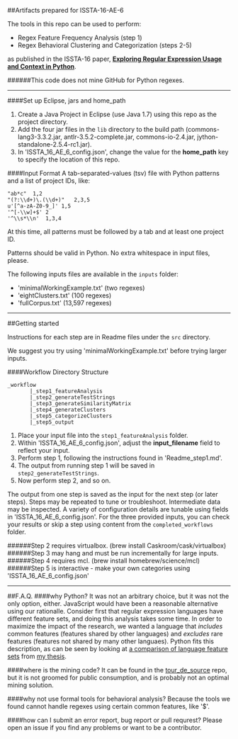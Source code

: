 ##Artifacts prepared for ISSTA-16-AE-6

The tools in this repo can be used to perform:

- Regex Feature Frequency Analysis (step 1)
- Regex Behavioral Clustering and Categorization (steps 2-5)

as published in the ISSTA-16 paper, [**Exploring Regular Expression Usage and Context in Python**](https://github.com/softwarekitty/ISSTA-16-AE-6Artifacts/pdf/ISSTA16_paper_108.pdf).

######This code does not mine GitHub for Python regexes.

-----

####Set up Eclipse, jars and home_path


1. Create a Java Project in Eclipse (use Java 1.7) using this repo as the project directory.
2. Add the four jar files in the `lib` directory to the build path (commons-lang3-3.3.2.jar, antlr-3.5.2-complete.jar, commons-io-2.4.jar, jython-standalone-2.5.4-rc1.jar).
3. In 'ISSTA_16_AE_6_config.json', change the value for the **home_path** key to specify the location of this repo.


####Input Format
A tab-separated-values (tsv) file with Python patterns and a list of project IDs, like:

```
"ab*c"  1,2
"(?:\\d+)\.(\\d+)"   2,3,5
u'[^a-zA-Z0-9_]' 1,5
'^[-\\w]+$' 2
'^\\s*\\n'  1,3,4
```

At this time, all patterns must be followed by a tab and at least one project ID.

Patterns should be valid in Python.  No extra whitespace in input files, please.

The following inputs files are available in the `inputs` folder:

- 'minimalWorkingExample.txt' (two regexes)
- 'eightClusters.txt' (100 regexes)
- 'fullCorpus.txt' (13,597 regexes)

-----

##Getting started

Instructions for each step are in Readme files under the `src` directory.

We suggest you try using 'minimalWorkingExample.txt' before trying larger inputs.

####Workflow Directory Structure

```
_workflow
       |_step1_featureAnalysis
       |_step2_generateTestStrings
       |_step3_generateSimilarityMatrix
       |_step4_generateClusters
       |_step5_categorizeClusters
       |_step5_output
```
1. Place your input file into the `step1_featureAnalysis` folder.
2. Within 'ISSTA_16_AE_6_config.json', adjust the **input_filename** field to reflect your input.
3. Perform step 1, following the instructions found in 'Readme_step1.md'.
4. The output from running step 1 will be saved in `step2_generateTestStrings`.
5. Now perform step 2, and so on.

The output from one step is saved as the input for the next step (or later steps).
Steps may be repeated to tune or troubleshoot.  Intermediate data may be inspected.
A variety of configuration details are tunable using fields in 'ISSTA_16_AE_6_config.json'.
For the three provided inputs, you can check your results or skip a step using content from the `completed_workflows` folder.

######Step 2 requires virtualbox. (brew install Caskroom/cask/virtualbox)
######Step 3 may hang and must be run incrementally for large inputs.
######Step 4 requires mcl. (brew install homebrew/science/mcl)
######Step 5 is interactive - make your own categories using 'ISSTA_16_AE_6_config.json'

_____


##F.A.Q.
####why Python?
It was not an arbitrary choice, but it was not the only option, either.  JavaScript would have been a reasonable alternative using our rationalle.  Consider first that regular expression languages have different feature sets, and doing this analysis takes some time.  In order to maximize the impact of the research, we wanted a language that *includes* common features (features shared by other languages) and *excludes* rare features (features not shared by many other languaes).  Python fits this description, as can be seen by looking at [a comparison of language feature sets](https://github.com/softwarekitty/ISSTA-16-AE-6Artifacts/pdf/languageTables.pdf) from [my thesis](https://github.com/softwarekitty/ISSTA-16-AE-6Artifacts/pdf/thesis.pdf).

####where is the mining code?
It can be found in the [tour_de_source](https://github.com/softwarekitty/tour_de_source) repo, but it is not groomed for public consumption, and is probably not an optimal mining solution.

####why not use formal tools for behavioral analysis?
Because the tools we found cannot handle regexes using certain common features, like '$'.

####how can I submit an error report, bug report or pull requrest?
Please open an issue if you find any problems or want to be a contributor.


